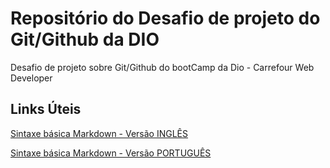 # Repositório do Desafio de projeto do Git/Github da DIO

Desafio de projeto sobre Git/Github do bootCamp da Dio - Carrefour Web Developer


## Links Úteis

[Sintaxe básica Markdown - Versão INGLÊS](https://www.markdownguide.org/basic-syntax/)

[Sintaxe básica Markdown - Versão PORTUGUÊS](https://docs.pipz.com/central-de-ajuda/learning-center/guia-basico-de-markdown#open)


